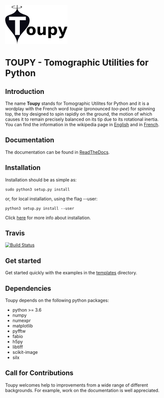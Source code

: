 <img src="resources/toupy_logo.png" alt="toupy" width="200"> 

TOUPY - Tomographic Utilities for Python
========================================

Introduction
------------

The name **Toupy** stands for Tomographic Utilites for Python and it is a wordplay with the French 
word *toupie* (pronounced *too-pee*)  for spinning top, the toy designed to spin rapidly on the ground, the motion of 
which causes it to remain precisely balanced on its tip due to its rotational inertia. 
You can find the information in the wikipedia page in [English](https://en.wikipedia.org/wiki/Top) and in [French](https://fr.wikipedia.org/wiki/Toupie_(jouet)).

Documentation
-------------

The documentation can be found in [ReadTheDocs](https://toupy.readthedocs.io/en/latest/).

Installation
------------

Installation should be as simple as:

    sudo python3 setup.py install

or, for local installation, using the flag --user:

    python3 setup.py install --user
    
Click [here](https://toupy.readthedocs.io/en/latest/installing.html) for more info about installation.

Travis
------
[![Build Status](https://travis-ci.org/jcesardasilva/toupy.svg?branch=master)](https://travis-ci.org/jcesardasilva/toupy)

Get started
-----------

Get started quickly with the examples in the [templates](https://github.com/jcesardasilva/toupy/tree/master/templates) directory.


Dependencies
------------

Toupy depends on the following python packages:

* python >= 3.6
* numpy
* numexpr
* matplotlib
* pyfftw
* fabio
* h5py
* libtiff
* scikit-image
* silx

Call for Contributions
----------------------

Toupy welcomes help to improvements from a wide range of different backgrounds.
For example, work on the documentation is well appreciated.
